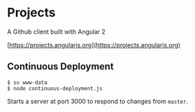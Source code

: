 # Projects

A Github client built with Angular 2

[https://projects.angularjs.org](https://projects.angularjs.org)

## Continuous Deployment

```
$ su www-data
$ node continuous-deployment.js
```
Starts a server at port 3000 to
respond to changes from `master`.
